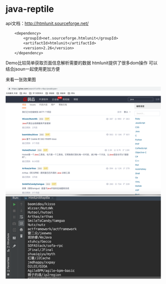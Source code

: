 # java-reptile  
api文档：http://htmlunit.sourceforge.net/

        <dependency>
            <groupId>net.sourceforge.htmlunit</groupId>
            <artifactId>htmlunit</artifactId>
            <version>2.26</version>
        </dependency>
        
Demo比较简单获取页面信息解析需要的数据 htmlunit提供了很多dom操作 可以结合jsoun一起使用更加方便

来看一张效果图
        
![Image text](https://github.com/huangqiaofei/img-folder/blob/master/img/611561774689_.pic_hd.jpg)
![Image text](https://github.com/huangqiaofei/img-folder/blob/master/img/621561776493_.pic.jpg)



        
